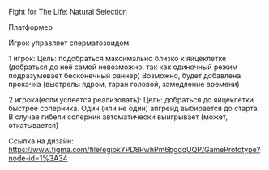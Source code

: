 Fight for The Life: Natural Selection

Платформер


Игрок управляет сперматозоидом. 

1 игрок:
Цель: подобраться максимально близко к яйцеклетке (добраться до неё самой невозможно, так как одиночный режим подразумевает бесконечный раннер)
Возможно, будет добавлена прокачка (выстрелы ядром, таран головой, замедление времени)

2 игрока(если успеется реализовать):
Цель: добраться до яйцеклетки быстрее соперника. Один (или не один) апгрейд выбирается до старта. В случае гибели соперник автоматически выигрывает (может, откатывается)

Ссылка на дизайн: https://www.figma.com/file/egiokYPD8PwhPm6bgdqUQP/GamePrototype?node-id=1%3A34